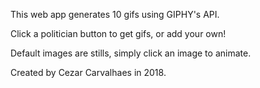 This web app generates 10 gifs using GIPHY's API.

Click a politician button to get gifs, or add your own!

Default images are stills, simply click an image to animate. 

Created by Cezar Carvalhaes in 2018.